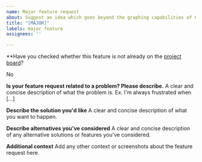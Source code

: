 ```yaml
---
name: Major feature request
about: Suggest an idea which goes beyond the graphing capabilities of ORUI
title: "[MAJOR]"
labels: major feature
assignees: ''

---
```


**Have you checked whether this feature is not already on the [project board](https://github.com/org-roam/org-roam-ui/projects/2)?

No

**Is your feature request related to a problem? Please describe.**
A clear and concise description of what the problem is. Ex. I'm always frustrated when [...]

**Describe the solution you'd like**
A clear and concise description of what you want to happen.

**Describe alternatives you've considered**
A clear and concise description of any alternative solutions or features you've considered.

**Additional context**
Add any other context or screenshots about the feature request here.
